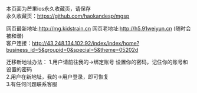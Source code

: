 本页面为芒果ios永久收藏页，请保存  
永久收藏页：https://github.com/haokandesp/mgsp  


网页最新地址:http://mg.kidstrain.cn 
网页老地址:http://h5.91weiyun.cn (随时会被和谐)  
客户连接：http://43.248.134.102:92/index/index/home?business_id=5&groupid=0&special=5&theme=05202d  

迁移新地址办法： 
1.用户请前往我的->绑定账号 设置你的密码，记住你的账号和设置的密码   
2.用户在新地址，我的->用户登录，即可恢复   
3.有任何问题联系客服   

